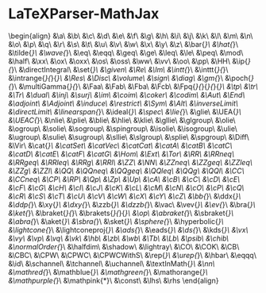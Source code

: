# LaTeXParser-MathJax

${}$

\begin{align}
&\a\\
&\b\\
&\c\\
&\d\\
&\e\\
&\f\\
&\g\\
&\h\\
&\i\\
&\j\\
&\k\\
&\l\\
&\m\\
&\n\\
&\o\\
&\p\\
&\q\\
&\r\\
&\s\\
&\t\\
&\u\\
&\v\\
&\w\\
&\x\\
&\y\\
&\z\\
&\bar{*}\\
&\hat{*}\\
&\tilde{*}\\
&\wave{*}\\
&\eq\\
&\eqq\\
&\geq\\
&\ge\\
&\leq\\
&\le\\
&\peq\\
&\mod\\
&\half\\
&\xx\\
&\ox\\
&\oxx\\
&\os\\
&\oss\\
&\ww\\
&\vv\\
&\oo\\
&\pp\\
&\HH\\
&\ip{*}{*}\\
&\directIntegral\\
&\set{*}\\
&\given\\
&\Re\\
&\Im\\
&\intt{*}\\
&\inttt{*}{*}\\
&\intrange{*}{*}{*}\\
&\Res\\
&\Disc\\
&\volume\\
&\sign\\
&\diag\\
&\gm{*}\\
&\poch{*}{*}\\
&\multiGamma{*}{*}\\
&\Faa\\
&\Fab\\
&\Fba\\
&\Fcb\\
&\Fpq{*}{*}{*}{*}{*}\\
&\tp\\
&\tr\\
&\Tr\\
&\dual\\
&\inj\\
&\surj\\
&\im\\
&\coim\\
&\coker\\
&\codim\\
&\Aut\\
&\End\\
&\adjoint\\
&\Adjoint\\
&\induce\\
&\restrict\\
&\Sym\\
&\Alt\\
&\inverseLimit\\
&\directLimit\\
&\linearspan{*}\\
&\ideal{*}\\
&\spec\\
&\lie{*}\\
&\glie\\
&\UEA{*}\\
&\UEAC{*}\\
&\nlie\\
&\plie\\
&\blie\\
&\hlie\\
&\klie\\
&\gllie\\
&\glgroup\\
&\olie\\
&\ogroup\\
&\solie\\
&\sogroup\\
&\spingroup\\
&\isolie\\
&\isogroup\\
&\ulie\\
&\ugroup\\
&\sulie\\
&\sugroup\\
&\sllie\\
&\slgroup\\
&\splie\\
&\spgroup\\
&\Diff\\
&\Vir\\
&\cat{*}\\
&\catSet\\
&\catVec\\
&\catCat\\
&\catA\\
&\catB\\
&\catC\\
&\catD\\
&\catE\\
&\catF\\
&\catG\\
&\Hom\\
&\Ext\\
&\Tor\\
&\RR\\
&\RRneq\\
&\RRgeq\\
&\RRleq\\
&\RRg\\
&\RRl\\
&\ZZ\\
&\NN\\
&\ZZneq\\
&\ZZgeq\\
&\ZZleq\\
&\ZZg\\
&\ZZl\\
&\QQ\\
&\QQneq\\
&\QQgeq\\
&\QQleq\\
&\QQg\\
&\QQl\\
&\CC\\
&\CCneq\\
&\CP\\
&\RP\\
&\Qp\\
&\Zp\\
&\Up\\
&\cA\\
&\cB\\
&\cC\\
&\cD\\
&\cE\\
&\cF\\
&\cG\\
&\cH\\
&\cI\\
&\cJ\\
&\cK\\
&\cL\\
&\cM\\
&\cN\\
&\cO\\
&\cP\\
&\cQ\\
&\cR\\
&\cS\\
&\cT\\
&\cU\\
&\cV\\
&\cW\\
&\cX\\
&\cY\\
&\cZ\\
&\bb{*}\\
&\ddx{*}\\
&\ddp{*}\\
&\xy{*}\\
&\dxy{*}\\
&\zzb{*}\\
&\dzzb{*}\\
&\vac\\
&\vev{*}\\
&\ev{*}\\
&\bra{*}\\
&\ket{*}\\
&\braket{*}{*}\\
&\brakets{*}{*}{*}\\
&\op\\
&\abraket{*}\\
&\sbraket{*}\\
&\abra{*}\\
&\aket{*}\\
&\sbra{*}\\
&\sket{*}\\
&\sphere{*}\\
&\hyperbolic{*}\\
&\lightcone{*}\\
&\lightconeproj{*}\\
&\ads{*}\\
&\eads{*}\\
&\ds{*}\\
&\kds{*}\\
&\vx\\
&\vy\\
&\vp\\
&\vq\\
&\vk\\
&\hb\\
&\zb\\
&\wb\\
&\Tb\\
&\Lb\\
&\psib\\
&\chib\\
&\normalOrder{*}\\
&\halfdim\\
&\shadow\\
&\lightray\\
&\CO\\
&\COK\\
&\CB\\
&\CBC\\
&\CPW\\
&\CPWC\\
&\CPWCWithS\\
&\rep{*}\\
&\urep{*}\\
&\hbar\\
&\eqqq\\
&\id\\
&\schannel\\
&\tchannel\\
&\uchannel\\
&\textInMath{*}\\
&\nn\\
&\mathred{*}\\
&\mathblue{*}\\
&\mathgreen{*}\\
&\mathorange{*}\\
&\mathpurple{*}\\
&\mathpink{*}\\
&\const\\
&\lhs\\
&\rhs
\end{align}
